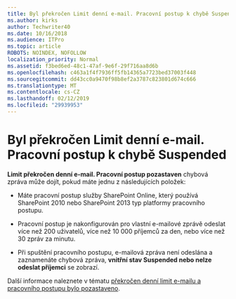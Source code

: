 ```yaml
---
title: Byl překročen Limit denní e-mail. Pracovní postup k chybě Suspended
ms.author: kirks
author: Techwriter40
ms.date: 10/16/2018
ms.audience: ITPro
ms.topic: article
ROBOTS: NOINDEX, NOFOLLOW
localization_priority: Normal
ms.assetid: f3bed6ed-48c1-47af-9e6f-29f716aa8d6b
ms.openlocfilehash: c463a1f4f7936ff5fb14365a7723bed37003f448
ms.sourcegitcommit: dd43cc0a9470f98b8ef2a3787c823801d674c666
ms.translationtype: MT
ms.contentlocale: cs-CZ
ms.lasthandoff: 02/12/2019
ms.locfileid: "29939953"
---
```

# <a name="daily-email-limit-exceeded-workflow-is-suspended-error"></a>Byl překročen Limit denní e-mail. Pracovní postup k chybě Suspended

 **Limit překročen denní e-mail. Pracovní postup pozastaven** chybová zpráva může dojít, pokud máte jednu z následujících položek: 
  
- Máte pracovní postup služby SharePoint Online, který používá SharePoint 2010 nebo SharePoint 2013 typ platformy pracovního postupu.
    
- Pracovní postup je nakonfigurován pro vlastní e-mailové zprávě odeslat více než 200 uživatelů, více než 10 000 příjemců za den, nebo více než 30 zpráv za minutu.
    
- Při spuštění pracovního postupu, e-mailová zpráva není odeslána a zaznamenáte chybová zpráva, **vnitřní stav Suspended nebo nelze odeslat příjemci** se zobrazí. 
    
Další informace naleznete v tématu [překročen denní limit e-mailu a pracovního postupu bylo pozastaveno](https://go.microsoft.com/fwlink/?Linkid=2031137).
  
